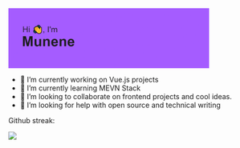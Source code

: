 
<img align="center" alt="Coding" width="400" src="header.png">

<!--
**munene-m/munene-m** is a ✨ _special_ ✨ repository because its `README.md` (this file) appears on your GitHub profile.
-->
- 🔭 I’m currently working on Vue.js projects
- 🌱 I’m currently learning MEVN Stack
- 👯 I’m looking to collaborate on frontend projects and cool ideas.
- 🤔 I’m looking for help with open source and technical writing
<p align="left">
</p>
<p>Github streak:</p>
<a href="https://git.io/streak-stats"><img src="https://streak-stats.demolab.com?user=munene-m&theme=gotham&border_radius=5.5">
